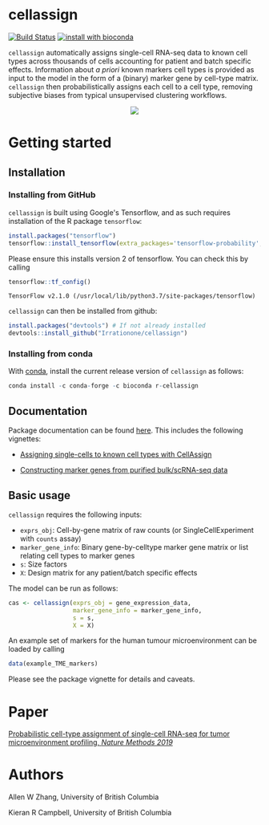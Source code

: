 # cellassign

[![Build Status](https://travis-ci.com/Irrationone/cellassign.svg?token=HqeTkKNZ9uXDwGpFxagC&branch=master)](https://travis-ci.com/Irrationone/cellassign) [![install with bioconda](https://img.shields.io/badge/install%20with-bioconda-brightgreen.svg)](http://bioconda.github.io/recipes/r-cellassign/README.html)


`cellassign` automatically assigns single-cell RNA-seq data to known cell types across thousands of cells accounting for patient and batch specific effects. Information about *a priori* known markers cell types is provided as input to the model in the form of a (binary) marker gene by cell-type matrix. `cellassign` then probabilistically assigns each cell to a cell type, removing subjective biases from typical unsupervised clustering workflows.

<div style="text-align:center">
  <img src="https://github.com/Irrationone/cellassign/raw/master/inst/cellassign_schematic.png"  align="middle"/>
</div>

# Getting started

## Installation


### Installing from GitHub

`cellassign` is built using Google's Tensorflow, and as such requires installation of the R package `tensorflow`:

``` r
install.packages("tensorflow")
tensorflow::install_tensorflow(extra_packages='tensorflow-probability', version = "2.1.0")
```

Please ensure this installs version 2 of tensorflow. You can check this by calling

```r
tensorflow::tf_config()
```

```
TensorFlow v2.1.0 (/usr/local/lib/python3.7/site-packages/tensorflow)
```

`cellassign` can then be installed from github:

``` r
install.packages("devtools") # If not already installed
devtools::install_github("Irrationone/cellassign")
```


### Installing from conda

With [conda](https://conda.io/miniconda.html), install the current release version of `cellassign` as follows:

``` r
conda install -c conda-forge -c bioconda r-cellassign
```

## Documentation

Package documentation can be found [here](https://irrationone.github.io/cellassign/index.html). This includes the following vignettes:

- [Assigning single-cells to known cell types with CellAssign](https://irrationone.github.io/cellassign/articles/introduction-to-cellassign.html)

- [Constructing marker genes from purified bulk/scRNA-seq data](https://irrationone.github.io/cellassign/articles/constructing-markers-from-purified-data.html)

## Basic usage

`cellassign` requires the following inputs:

* `exprs_obj`: Cell-by-gene matrix of raw counts (or SingleCellExperiment with `counts` assay)
* `marker_gene_info`: Binary gene-by-celltype marker gene matrix or list relating cell types to marker genes
* `s`: Size factors
* `X`: Design matrix for any patient/batch specific effects

The model can be run as follows:

``` r
cas <- cellassign(exprs_obj = gene_expression_data,
                  marker_gene_info = marker_gene_info,
                  s = s,
                  X = X)
```

An example set of markers for the human tumour microenvironment can be loaded by calling

``` r
data(example_TME_markers)

```

Please see the package vignette for details and caveats.

# Paper

[Probabilistic cell-type assignment of single-cell RNA-seq for tumor microenvironment profiling, _Nature Methods 2019_](https://www.nature.com/articles/s41592-019-0529-1)

# Authors

Allen W Zhang, University of British Columbia

Kieran R Campbell, University of British Columbia
